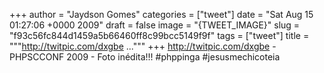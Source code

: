 
+++
author = "Jaydson Gomes"
categories = ["tweet"]
date = "Sat Aug 15 01:27:06 +0000 2009"
draft = false
image = "{TWEET_IMAGE}"
slug = "f93c56fc844d1459a5b66460ff8c99bcc5149f9f"
tags = ["tweet"]
title = """http://twitpic.com/dxgbe ..."""
+++
http://twitpic.com/dxgbe - PHPSCCONF 2009 - Foto inédita!!! #phppinga #jesusmechicoteia
